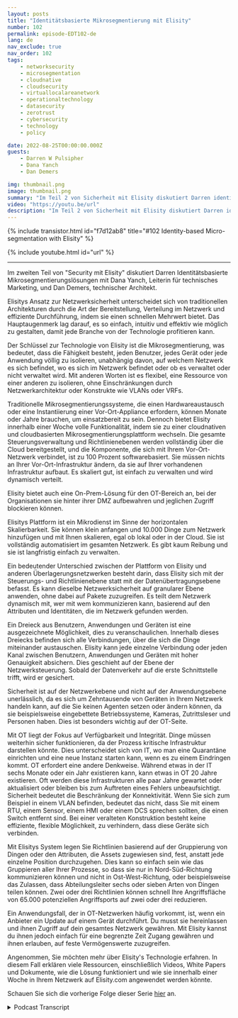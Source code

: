 ```yaml
---
layout: posts
title: "Identitätsbasierte Mikrosegmentierung mit Elisity"
number: 102
permalink: episode-EDT102-de
lang: de
nav_exclude: true
nav_order: 102
tags:
    - networksecurity
    - microsegmentation
    - cloudnative
    - cloudsecurity
    - virtuallocalareanetwork
    - operationaltechnology
    - datasecurity
    - zerotrust
    - cybersecurity
    - technology
    - policy

date: 2022-08-25T00:00:00.000Z
guests:
    - Darren W Pulsipher
    - Dana Yanch
    - Dan Demers

img: thumbnail.png
image: thumbnail.png
summary: "Im Teil 2 von Sicherheit mit Elisity diskutiert Darren identitätsbasierte Mikrosegmentierungslösungen mit Dana Yanch, Direktorin für technisches Marketing, und Dan Demers, technischer Architekt."
video: "https://youtu.be/url"
description: "Im Teil 2 von Sicherheit mit Elisity diskutiert Darren identitätsbasierte Mikrosegmentierungslösungen mit Dana Yanch, Direktorin für technisches Marketing, und Dan Demers, technischer Architekt."
---
```


<div>
{% include transistor.html id="f7d12ab8" title="#102 Identity-based Micro-segmentation with Elisity" %}

{% include youtube.html id="url" %}
</div>

---

Im zweiten Teil von "Security mit Elisity" diskutiert Darren Identitätsbasierte Mikrosegmentierungslösungen mit Dana Yanch, Leiterin für technisches Marketing, und Dan Demers, technischer Architekt.

Elisitys Ansatz zur Netzwerksicherheit unterscheidet sich von traditionellen Architekturen durch die Art der Bereitstellung, Verteilung im Netzwerk und effiziente Durchführung, indem sie einen schnellen Mehrwert bietet. Das Hauptaugenmerk lag darauf, es so einfach, intuitiv und effektiv wie möglich zu gestalten, damit jede Branche von der Technologie profitieren kann.

Der Schlüssel zur Technologie von Elisity ist die Mikrosegmentierung, was bedeutet, dass die Fähigkeit besteht, jeden Benutzer, jedes Gerät oder jede Anwendung völlig zu isolieren, unabhängig davon, auf welchem Netzwerk es sich befindet, wo es sich im Netzwerk befindet oder ob es verwaltet oder nicht verwaltet wird. Mit anderen Worten ist es flexibel, eine Ressource von einer anderen zu isolieren, ohne Einschränkungen durch Netzwerkarchitektur oder Konstrukte wie VLANs oder VRFs.

Traditionelle Mikrosegmentierungssysteme, die einen Hardwareaustausch oder eine Instantiierung einer Vor-Ort-Appliance erfordern, können Monate oder Jahre brauchen, um einsatzbereit zu sein. Dennoch bietet Elisity innerhalb einer Woche volle Funktionalität, indem sie zu einer cloudnativen und cloudbasierten Mikrosegmentierungsplattform wechseln. Die gesamte Steuerungsverwaltung und Richtlinienebenen werden vollständig über die Cloud bereitgestellt, und die Komponente, die sich mit Ihrem Vor-Ort-Netzwerk verbindet, ist zu 100 Prozent softwarebasiert. Sie müssen nichts an Ihrer Vor-Ort-Infrastruktur ändern, da sie auf Ihrer vorhandenen Infrastruktur aufbaut. Es skaliert gut, ist einfach zu verwalten und wird dynamisch verteilt.

Elisity bietet auch eine On-Prem-Lösung für den OT-Bereich an, bei der Organisationen sie hinter ihrer DMZ aufbewahren und jeglichen Zugriff blockieren können.

Elisitys Plattform ist ein Mikrodienst im Sinne der horizontalen Skalierbarkeit. Sie können klein anfangen und 10.000 Dinge zum Netzwerk hinzufügen und mit Ihnen skalieren, egal ob lokal oder in der Cloud. Sie ist vollständig automatisiert im gesamten Netzwerk. Es gibt kaum Reibung und sie ist langfristig einfach zu verwalten.

Ein bedeutender Unterschied zwischen der Plattform von Elisity und anderen Überlagerungsnetzwerken besteht darin, dass Elisity sich mit der Steuerungs- und Richtlinienebene statt mit der Datenübertragungsebene befasst. Es kann dieselbe Netzwerksicherheit auf granularer Ebene anwenden, ohne dabei auf Pakete zuzugreifen. Es teilt dem Netzwerk dynamisch mit, wer mit wem kommunizieren kann, basierend auf den Attributen und Identitäten, die im Netzwerk gefunden werden.

Ein Dreieck aus Benutzern, Anwendungen und Geräten ist eine ausgezeichnete Möglichkeit, dies zu veranschaulichen. Innerhalb dieses Dreiecks befinden sich alle Verbindungen, über die sich die Dinge miteinander austauschen. Elisity kann jede einzelne Verbindung oder jeden Kanal zwischen Benutzern, Anwendungen und Geräten mit hoher Genauigkeit absichern. Dies geschieht auf der Ebene der Netzwerksteuerung. Sobald der Datenverkehr auf die erste Schnittstelle trifft, wird er gesichert.

Sicherheit ist auf der Netzwerkebene und nicht auf der Anwendungsebene unerlässlich, da es sich um Zehntausende von Geräten in Ihrem Netzwerk handeln kann, auf die Sie keinen Agenten setzen oder ändern können, da sie beispielsweise eingebettete Betriebssysteme, Kameras, Zutrittsleser und Personen haben. Dies ist besonders wichtig auf der OT-Seite.

Mit OT liegt der Fokus auf Verfügbarkeit und Integrität. Dinge müssen weiterhin sicher funktionieren, da der Prozess kritische Infrastruktur darstellen könnte. Dies unterscheidet sich von IT, wo man eine Quarantäne einrichten und eine neue Instanz starten kann, wenn es zu einem Eindringen kommt. OT erfordert eine andere Denkweise. Während etwas in der IT sechs Monate oder ein Jahr existieren kann, kann etwas in OT 20 Jahre existieren. Oft werden diese Infrastrukturen alle paar Jahre gewartet oder aktualisiert oder bleiben bis zum Auftreten eines Fehlers unbeaufsichtigt. Sicherheit bedeutet die Beschränkung der Konnektivität. Wenn Sie sich zum Beispiel in einem VLAN befinden, bedeutet das nicht, dass Sie mit einem RTU, einem Sensor, einem HMI oder einem DCS sprechen sollten, die einen Switch entfernt sind. Bei einer veralteten Konstruktion besteht keine effiziente, flexible Möglichkeit, zu verhindern, dass diese Geräte sich verbinden.

Mit Elisitys System legen Sie Richtlinien basierend auf der Gruppierung von Dingen oder den Attributen, die Assets zugewiesen sind, fest, anstatt jede einzelne Position durchzugehen. Dies kann so einfach sein wie das Gruppieren aller Ihrer Prozesse, so dass sie nur in Nord-Süd-Richtung kommunizieren können und nicht in Ost-West-Richtung, oder beispielsweise das Zulassen, dass Abteilungsleiter sechs oder sieben Arten von Dingen teilen können. Zwei oder drei Richtlinien können schnell Ihre Angriffsfläche von 65.000 potenziellen Angriffsports auf zwei oder drei reduzieren.

Ein Anwendungsfall, der in OT-Netzwerken häufig vorkommt, ist, wenn ein Anbieter ein Update auf einem Gerät durchführt. Du musst sie hereinlassen und ihnen Zugriff auf dein gesamtes Netzwerk gewähren. Mit Elisity kannst du ihnen jedoch einfach für eine begrenzte Zeit Zugang gewähren und ihnen erlauben, auf feste Vermögenswerte zuzugreifen.

Angenommen, Sie möchten mehr über Elisity's Technologie erfahren. In diesem Fall erklären viele Ressourcen, einschließlich Videos, White Papers und Dokumente, wie die Lösung funktioniert und wie sie innerhalb einer Woche in Ihrem Netzwerk auf Elisity.com angewendet werden könnte.

Schauen Sie sich die vorherige Folge dieser Serie [hier](episode-EDT101) an.



<details>
<summary> Podcast Transcript </summary>

<p></p>

</details>
